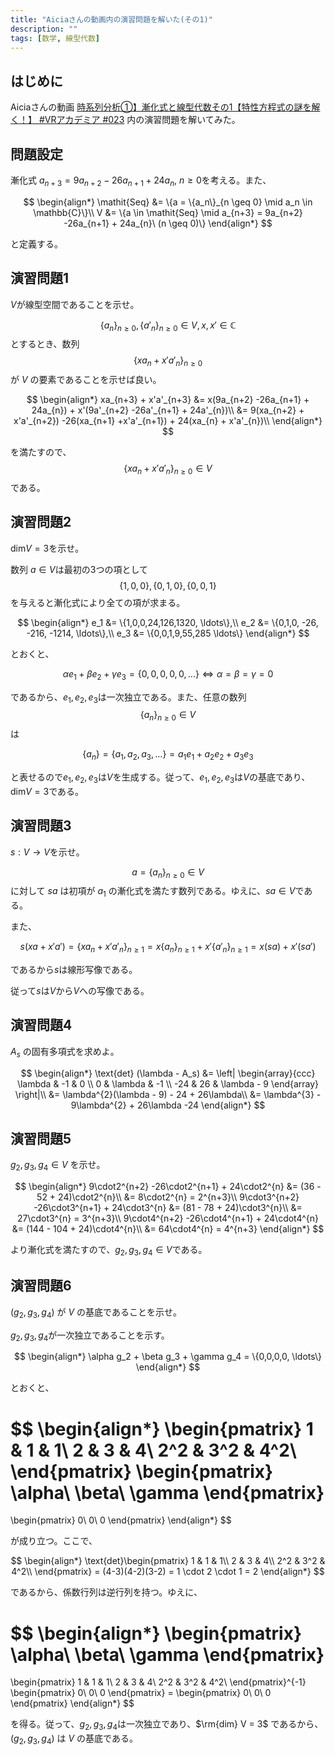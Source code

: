 ```yaml
---
title: "Aiciaさんの動画内の演習問題を解いた(その1)"
description: ""
tags: [数学, 線型代数]
---
```


## はじめに

Aiciaさんの動画 [時系列分析①】漸化式と線型代数その1【特性方程式の謎を解く！】 #VRアカデミア #023](https://www.youtube.com/watch?v=d0EG1cXZlpJ4) 内の演習問題を解いてみた。

## 問題設定

漸化式 $a_{n+3} = 9a_{n+2} -26a_{n+1} + 24a_{n},\ n \geq 0$を考える。また、

$$
\begin{align*}
\mathit{Seq} &= \{a = \{a_n\}_{n \geq 0} \mid a_n \in \mathbb{C}\}\\
V &= \{a \in \mathit{Seq} \mid a_{n+3} = 9a_{n+2} -26a_{n+1} + 24a_{n}\ (n \geq 0)\}
\end{align*}
$$

と定義する。

## 演習問題1

$V$が線型空間であることを示せ。

$$\{a_n\}_{n \geq 0}, \{a'_n\}_{n \geq 0} \in V, x, x' \in \mathbb{C}$$ とするとき、数列 $$\{ xa_{n} + x'a'_{n} \}_{n \geq 0}$$ が $V$ の要素であることを示せば良い。

$$
\begin{align*}
xa_{n+3} + x'a'_{n+3} &= x(9a_{n+2} -26a_{n+1} + 24a_{n}) + x'(9a'_{n+2} -26a'_{n+1} + 24a'_{n})\\
&= 9(xa_{n+2} + x'a'_{n+2}) -26(xa_{n+1} +x'a'_{n+1}) + 24(xa_{n} + x'a'_{n})\\
\end{align*}
$$

を満たすので、$$\{xa_{n} + x'a'_{n}\}_{n \geq 0} \in V$$である。

## 演習問題2

$\text{dim} V = 3$を示せ。

数列 $a \in V$は最初の3つの項として $$\{1,0,0\}, \{0,1,0\}, \{0,0,1\}$$ を与えると漸化式により全ての項が求まる。

$$
\begin{align*}
e_1 &= \{1,0,0,24,126,1320, \ldots\},\\
e_2 &= \{0,1,0, -26, -216, -1214, \ldots\},\\
e_3 &= \{0,0,1,9,55,285 \ldots\}
\end{align*}
$$

とおくと、

$$
\alpha e_1 + \beta e_2 + \gamma e_3 = \{0,0,0,0,0,\ldots\} \Leftrightarrow \alpha = \beta = \gamma = 0
$$

であるから、$e_1, e_2, e_3$は一次独立である。また、任意の数列 $$\{a_n\}_{n \geq 0} \in V$$ は 

$$\{a_n\} = \{a_1, a_2, a_3, \ldots\} = a_1 e_1 + a_2 e_2 +a_3 e_3$$

と表せるので$e_1, e_2, e_3$は$V$を生成する。従って、$e_1, e_2, e_3$は$V$の基底であり、$\text{dim} V = 3$である。

## 演習問題3

$s: V \to V$を示せ。

$$a = \{a_n\}_{n \geq 0} \in V$$ に対して $sa$ は初項が $a_1$ の漸化式を満たす数列である。ゆえに、$sa \in V$である。

また、

$$s(xa + x'a') = \{xa_n + x'a'_n\}_{n \geq 1} = x\{a_n\}_{n \geq 1} + x'\{a'_n\}_{n \geq 1} = x(sa) + x'(sa')$$ 

であるから$s$は線形写像である。

従って$s$は$V$から$V$への写像である。

## 演習問題4

$A_s$ の固有多項式を求めよ。

$$
\begin{align*}
\text{det} (\lambda - A_s) &= \left|
    \begin{array}{ccc}
      \lambda & -1 & 0 \\
      0 & \lambda & -1 \\
      -24 & 26 & \lambda - 9
    \end{array}
  \right|\\
  &= \lambda^{2}(\lambda - 9) - 24 + 26\lambda\\
  &= \lambda^{3} - 9\lambda^{2} + 26\lambda -24 
\end{align*}
$$

## 演習問題5

$g_2, g_3, g_4 \in V$ を示せ。

$$
\begin{align*}
9\cdot2^{n+2} -26\cdot2^{n+1} + 24\cdot2^{n} &=  (36 - 52 + 24)\cdot2^{n}\\
&=  8\cdot2^{n} = 2^{n+3}\\
9\cdot3^{n+2} -26\cdot3^{n+1} + 24\cdot3^{n} &=  (81 - 78 + 24)\cdot3^{n}\\
&=  27\cdot3^{n} = 3^{n+3}\\
9\cdot4^{n+2} -26\cdot4^{n+1} + 24\cdot4^{n} &=  (144 - 104 + 24)\cdot4^{n}\\
&=  64\cdot4^{n} = 4^{n+3}
\end{align*}
$$

より漸化式を満たすので、$g_2, g_3, g_4 \in V$である。

## 演習問題6

$(g_2, g_3, g_4)$ が $V$ の基底であることを示せ。

$g_2, g_3, g_4$が一次独立であることを示す。

$$
\begin{align*}
\alpha g_2 + \beta g_3 + \gamma g_4 = \{0,0,0,0, \ldots\}
\end{align*}
$$

とおくと、

$$
\begin{align*}
\begin{pmatrix}
1 & 1 & 1\\
2 & 3 & 4\\
2^2 & 3^2 & 4^2\\
\end{pmatrix}
\begin{pmatrix}
\alpha\\
\beta\\
\gamma
\end{pmatrix}
 =
\begin{pmatrix}
0\\
0\\
0
\end{pmatrix}
\end{align*}
$$

が成り立つ。ここで、

$$
\begin{align*}
\text{det}\begin{pmatrix}
1 & 1 & 1\\
2 & 3 & 4\\
2^2 & 3^2 & 4^2\\
\end{pmatrix} = (4-3)(4-2)(3-2) = 1 \cdot 2 \cdot 1 = 2 
\end{align*}
$$

であるから、係数行列は逆行列を持つ。ゆえに、

$$
\begin{align*}
\begin{pmatrix}
\alpha\\
\beta\\
\gamma
\end{pmatrix}
 =
\begin{pmatrix}
1 & 1 & 1\\
2 & 3 & 4\\
2^2 & 3^2 & 4^2\\
\end{pmatrix}^{-1}
\begin{pmatrix}
0\\
0\\
0
\end{pmatrix} =
\begin{pmatrix}
0\\
0\\
0
\end{pmatrix}
\end{align*}
$$

を得る。従って、$g_2, g_3, g_4$は一次独立であり、$\rm{dim} V = 3$ であるから、$(g_2, g_3, g_4)$ は $V$ の基底である。